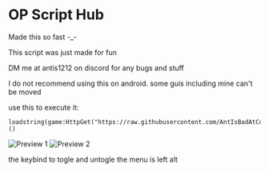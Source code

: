 # OP Script Hub
Made this so fast -_-

This script was just made for fun

DM me at antis1212 on discord for any bugs and stuff

I do not recommend using this on android. some guis including mine can't be moved

use this to execute it:
```
loadstring(game:HttpGet("https://raw.githubusercontent.com/AntIsBadAtCoding/OP_Script_Hub/refs/heads/main/OP%20DW%20Script%20hub"))()
```
![Preview 1](https://github.com/user-attachments/assets/32ea5cc9-a90f-4e89-a77e-b2c37b5c427d) ![Preview 2](https://github.com/user-attachments/assets/ecb45fe2-3005-4d83-a309-76039f87fdb5)

the keybind to togle and untogle the menu is left alt
